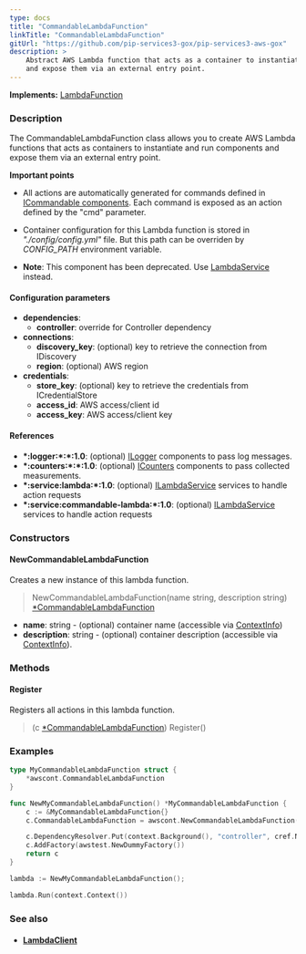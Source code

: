 ```yaml
---
type: docs
title: "CommandableLambdaFunction"
linkTitle: "CommandableLambdaFunction"
gitUrl: "https://github.com/pip-services3-gox/pip-services3-aws-gox"
description: >
    Abstract AWS Lambda function that acts as a container to instantiate and run components
    and expose them via an external entry point.
---
```


**Implements:** [LambdaFunction](../lambda_function)

### Description

The CommandableLambdaFunction class allows you to create AWS Lambda functions that acts as containers to instantiate and run components and expose them via an external entry point.

**Important points**

- All actions are automatically generated for commands defined in [ICommandable components](../../../commons/commands/icommandable). Each command is exposed as an action defined by the "cmd" parameter.
  
- Container configuration for this Lambda function is stored in *"./config/config.yml"* file. But this path can be overriden by *CONFIG_PATH* environment variable.
 
- **Note**: This component has been deprecated. Use [LambdaService](../../services/lambda_service) instead.

#### Configuration parameters

- **dependencies**:
    - **controller**: override for Controller dependency
- **connections**:
    - **discovery_key**: (optional) key to retrieve the connection from IDiscovery
    - **region**: (optional) AWS region
- **credentials**:
    - **store_key**: (optional) key to retrieve the credentials from ICredentialStore
    - **access_id**: AWS access/client id
    - **access_key**: AWS access/client key


#### References
- **\*:logger:\*:\*:1.0**: (optional) [ILogger](../../../components/log/ilogger) components to pass log messages.
- **\*:counters:\*:\*:1.0**: (optional) [ICounters](../../../components/count/icounters) components to pass collected measurements.
- **\*:service:lambda:\*:1.0**: (optional) [ILambdaService](../../services/ilambda_service) services to handle action requests
- **\*:service:commandable-lambda:\*:1.0**: (optional) [ILambdaService](../../services/ilambda_service) services to handle action requests

### Constructors

#### NewCommandableLambdaFunction
Creates a new instance of this lambda function.

> NewCommandableLambdaFunction(name string, description string) [*CommandableLambdaFunction]()

- **name**: string - (optional) container name (accessible via [ContextInfo](../../../components/info/context_info))
- **description**: string - (optional) container description (accessible via [ContextInfo](../../../components/info/context_info)).

### Methods

#### Register
Registers all actions in this lambda function.

> (c [*CommandableLambdaFunction]()) Register()



### Examples

```go
type MyCommandableLambdaFunction struct {
	*awscont.CommandableLambdaFunction
}

func NewMyCommandableLambdaFunction() *MyCommandableLambdaFunction {
	c := &MyCommandableLambdaFunction{}
	c.CommandableLambdaFunction = awscont.NewCommandableLambdaFunction("my_group", "My data lambda function")

	c.DependencyResolver.Put(context.Background(), "controller", cref.NewDescriptor("my-group", "controller", "default", "*", "*"))
	c.AddFactory(awstest.NewDummyFactory())
	return c
}

lambda := NewMyCommandableLambdaFunction();

lambda.Run(context.Context())
```

### See also
- #### [LambdaClient](../../clients/lambda_client)
